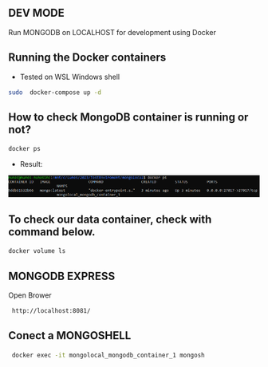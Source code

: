 
## DEV MODE
Run MONGODB on LOCALHOST for development using Docker
## Running the Docker containers
* Tested on  WSL Windows shell

```bash
sudo  docker-compose up -d

```

## How to check MongoDB container is running or not?

```bash
docker ps

```

* Result: 

<IMG SRC= "image-1.png">

## To check our data container, check with command below.

```bash
docker volume ls

```


## MONGODB EXPRESS

Open Brower

```bash
 http://localhost:8081/

```


## Conect a MONGOSHELL

```bash
 docker exec -it mongolocal_mongodb_container_1 mongosh

```